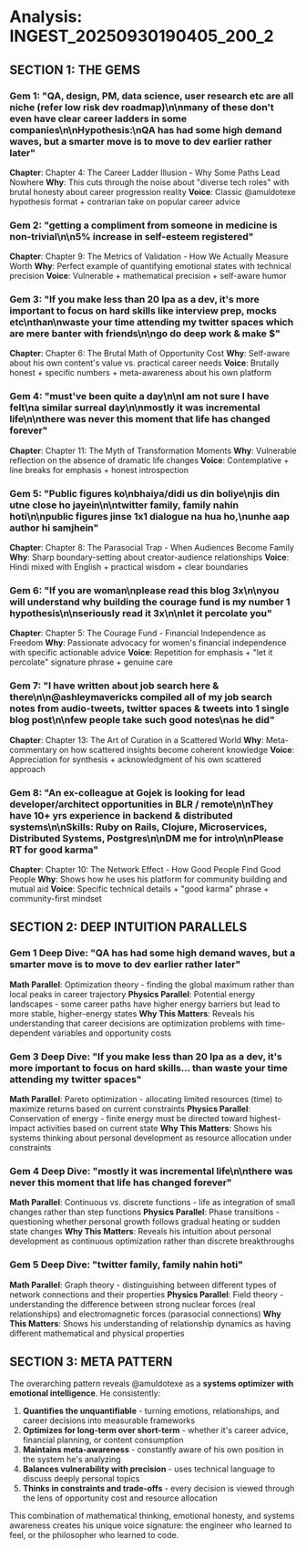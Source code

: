 # Analysis: INGEST_20250930190405_200_2

## SECTION 1: THE GEMS

### Gem 1: "QA, design, PM, data science, user research etc are all niche (refer low risk dev roadmap)\n\nmany of these don't even have clear career ladders in some companies\n\nHypothesis:\nQA has had some high demand waves, but a smarter move is to move to dev earlier rather later"
**Chapter**: Chapter 4: The Career Ladder Illusion - Why Some Paths Lead Nowhere
**Why**: This cuts through the noise about "diverse tech roles" with brutal honesty about career progression reality
**Voice**: Classic @amuldotexe hypothesis format + contrarian take on popular career advice

### Gem 2: "getting a compliment from someone in medicine is non-trivial\n\n5% increase in self-esteem registered"
**Chapter**: Chapter 9: The Metrics of Validation - How We Actually Measure Worth
**Why**: Perfect example of quantifying emotional states with technical precision
**Voice**: Vulnerable + mathematical precision + self-aware humor

### Gem 3: "If you make less than 20 lpa as a dev, it's more important to focus on hard skills like interview prep, mocks etc\nthan\nwaste your time attending my twitter spaces which are mere banter with friends\n\ngo do deep work & make $"
**Chapter**: Chapter 6: The Brutal Math of Opportunity Cost
**Why**: Self-aware about his own content's value vs. practical career needs
**Voice**: Brutally honest + specific numbers + meta-awareness about his own platform

### Gem 4: "must've been quite a day\n\nI am not sure I have felt\na similar surreal day\n\nmostly it was incremental life\n\nthere was never this moment that life has changed forever"
**Chapter**: Chapter 11: The Myth of Transformation Moments
**Why**: Vulnerable reflection on the absence of dramatic life changes
**Voice**: Contemplative + line breaks for emphasis + honest introspection

### Gem 5: "Public figures ko\nbhaiya/didi us din boliye\njis din utne close ho jayein\n\ntwitter family, family nahin hoti\n\npublic figures jinse 1x1 dialogue na hua ho,\nunhe aap author hi samjhein"
**Chapter**: Chapter 8: The Parasocial Trap - When Audiences Become Family
**Why**: Sharp boundary-setting about creator-audience relationships
**Voice**: Hindi mixed with English + practical wisdom + clear boundaries

### Gem 6: "If you are woman\nplease read this blog 3x\n\nyou will understand why building the courage fund is my number 1 hypothesis\n\nseriously read it 3x\n\nlet it percolate you"
**Chapter**: Chapter 5: The Courage Fund - Financial Independence as Freedom
**Why**: Passionate advocacy for women's financial independence with specific actionable advice
**Voice**: Repetition for emphasis + "let it percolate" signature phrase + genuine care

### Gem 7: "I have written about job search here & there\n\n@ashleymavericks compiled all of my job search notes from audio-tweets, twitter spaces & tweets into 1 single blog post\n\nfew people take such good notes\nas he did"
**Chapter**: Chapter 13: The Art of Curation in a Scattered World
**Why**: Meta-commentary on how scattered insights become coherent knowledge
**Voice**: Appreciation for synthesis + acknowledgment of his own scattered approach

### Gem 8: "An ex-colleague at Gojek is looking for lead developer/architect opportunities in BLR / remote\n\nThey have 10+ yrs experience in backend & distributed systems\n\nSkills: Ruby on Rails, Clojure, Microservices, Distributed Systems, Postgres\n\nDM me for intro\n\nPlease RT for good karma"
**Chapter**: Chapter 10: The Network Effect - How Good People Find Good People
**Why**: Shows how he uses his platform for community building and mutual aid
**Voice**: Specific technical details + "good karma" phrase + community-first mindset

## SECTION 2: DEEP INTUITION PARALLELS

### Gem 1 Deep Dive: "QA has had some high demand waves, but a smarter move is to move to dev earlier rather later"
**Math Parallel**: Optimization theory - finding the global maximum rather than local peaks in career trajectory
**Physics Parallel**: Potential energy landscapes - some career paths have higher energy barriers but lead to more stable, higher-energy states
**Why This Matters**: Reveals his understanding that career decisions are optimization problems with time-dependent variables and opportunity costs

### Gem 3 Deep Dive: "If you make less than 20 lpa as a dev, it's more important to focus on hard skills... than waste your time attending my twitter spaces"
**Math Parallel**: Pareto optimization - allocating limited resources (time) to maximize returns based on current constraints
**Physics Parallel**: Conservation of energy - finite energy must be directed toward highest-impact activities based on current state
**Why This Matters**: Shows his systems thinking about personal development as resource allocation under constraints

### Gem 4 Deep Dive: "mostly it was incremental life\n\nthere was never this moment that life has changed forever"
**Math Parallel**: Continuous vs. discrete functions - life as integration of small changes rather than step functions
**Physics Parallel**: Phase transitions - questioning whether personal growth follows gradual heating or sudden state changes
**Why This Matters**: Reveals his intuition about personal development as continuous optimization rather than discrete breakthroughs

### Gem 5 Deep Dive: "twitter family, family nahin hoti"
**Math Parallel**: Graph theory - distinguishing between different types of network connections and their properties
**Physics Parallel**: Field theory - understanding the difference between strong nuclear forces (real relationships) and electromagnetic forces (parasocial connections)
**Why This Matters**: Shows his understanding of relationship dynamics as having different mathematical and physical properties

## SECTION 3: META PATTERN

The overarching pattern reveals @amuldotexe as a **systems optimizer with emotional intelligence**. He consistently:

1. **Quantifies the unquantifiable** - turning emotions, relationships, and career decisions into measurable frameworks
2. **Optimizes for long-term over short-term** - whether it's career advice, financial planning, or content consumption
3. **Maintains meta-awareness** - constantly aware of his own position in the system he's analyzing
4. **Balances vulnerability with precision** - uses technical language to discuss deeply personal topics
5. **Thinks in constraints and trade-offs** - every decision is viewed through the lens of opportunity cost and resource allocation

This combination of mathematical thinking, emotional honesty, and systems awareness creates his unique voice signature: the engineer who learned to feel, or the philosopher who learned to code.